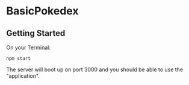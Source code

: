 # BasicPokedex

## Getting Started

On your Terminal: 

```
npm start
```
The server will boot up on port 3000 and you should be able to use the "application".
